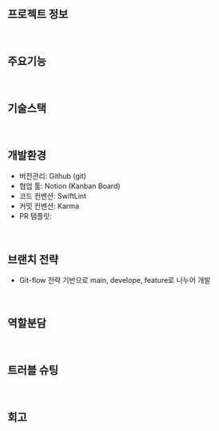 ## 프로젝트 정보

<br>

## 주요기능


<br>

## 기술스택


<br>

## 개발환경


- 버전관리: Github (git)
- 협업 툴: Notion (Kanban Board) 
- 코드 컨벤션: SwiftLint
- 커밋 컨벤션: Karma
- PR 템플릿: 


<br>

## 브랜치 전략

- Git-flow 전략 기반으로 main, develope, feature로 나누어 개발


<br>

## 역할분담
 

<br>

## 트러블 슈팅


<br>

## 회고

